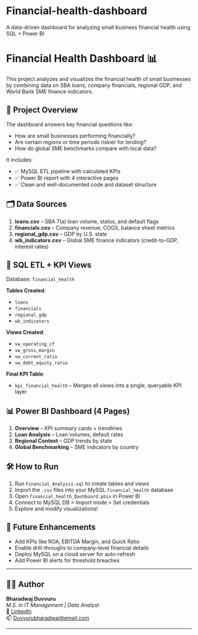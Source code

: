# Financial-health-dashboard
A data-driven dashboard for analyzing small business financial health using SQL + Power BI
# Financial Health Dashboard 📊

This project analyzes and visualizes the financial health of small businesses by combining data on SBA loans, company financials, regional GDP, and World Bank SME finance indicators.

## 🚀 Project Overview

The dashboard answers key financial questions like:
- How are small businesses performing financially?
- Are certain regions or time periods riskier for lending?
- How do global SME benchmarks compare with local data?

It includes:
- ✅ MySQL ETL pipeline with calculated KPIs
- ✅ Power BI report with 4 interactive pages
- ✅ Clean and well-documented code and dataset structure

## 🗂️ Data Sources

1. **loans.csv** – SBA 7(a) loan volume, status, and default flags  
2. **financials.csv** – Company revenue, COGS, balance sheet metrics  
3. **regional_gdp.csv** – GDP by U.S. state  
4. **wb_indicators.csv** – Global SME finance indicators (credit-to-GDP, interest rates)

## 🧮 SQL ETL + KPI Views

Database: `financial_health`

**Tables Created**:
- `loans`
- `financials`
- `regional_gdp`
- `wb_indicators`

**Views Created**:
- `vw_operating_cf`
- `vw_gross_margin`
- `vw_current_ratio`
- `vw_debt_equity_ratio`

**Final KPI Table**:
- `kpi_financial_health` – Merges all views into a single, queryable KPI layer

## 📊 Power BI Dashboard (4 Pages)

1. **Overview** – KPI summary cards + trendlines  
2. **Loan Analysis** – Loan volumes, default rates  
3. **Regional Context** – GDP trends by state  
4. **Global Benchmarking** – SME indicators by country  

## 🛠️ How to Run

1. Run `Financial_Analysis.sql` to create tables and views
2. Import the `.csv` files into your MySQL `financial_health` database
3. Open `financial_health_Dashboard.pbix` in Power BI
4. Connect to MySQL DB > Import mode > Set credentials
5. Explore and modify visualizations!

## 🧩 Future Enhancements

- Add KPIs like ROA, EBITDA Margin, and Quick Ratio  
- Enable drill-throughs to company-level financial details  
- Deploy MySQL on a cloud server for auto-refresh  
- Add Power BI alerts for threshold breaches  

---

## 👨‍💻 Author

**Bharadwaj Duvvuru**  
*M.S. in IT Management | Data Analyst*  
🔗 [LinkedIn](https://www.linkedin.com/in/bharadwaj-0934442b5/)  
📫 Duvvurubharadwaj@email.com  

---

